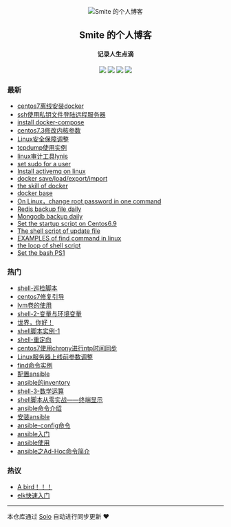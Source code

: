 <p align="center"><img alt="Smite 的个人博客" src="https://static.b3log.org/images/brand/solo-32.png"></p><h2 align="center">
Smite 的个人博客
</h2>

<h4 align="center">记录人生点滴</h4>
<p align="center"><a title="Smite 的个人博客" target="_blank" href="https://github.com/SmiteLi/solo-blog"><img src="https://img.shields.io/github/last-commit/SmiteLi/solo-blog.svg?style=flat-square&color=FF9900"></a>
<a title="GitHub repo size in bytes" target="_blank" href="https://github.com/SmiteLi/solo-blog"><img src="https://img.shields.io/github/repo-size/SmiteLi/solo-blog.svg?style=flat-square"></a>
<a title="Solo Version" target="_blank" href="https://github.com/b3log/solo/releases"><img src="https://img.shields.io/badge/solo-3.6.5-f1e05a.svg?style=flat-square&color=blueviolet"></a>
<a title="Hits" target="_blank" href="https://github.com/b3log/hits"><img src="https://hits.b3log.org/SmiteLi/solo-blog.svg"></a></p>

### 最新

* [centos7离线安装docker](https://smite.site/articles/2019/09/29/1569739159551.html)
* [ssh使用私钥文件登陆远程服务器](https://smite.site/articles/2019/09/27/1569577416252.html)
* [install docker-compose](https://smite.site/articles/2019/09/26/1569486682446.html)
* [centos7.3修改内核参数](https://smite.site/articles/2019/09/24/1569309048141.html)
* [Linux安全保障调整](https://smite.site/articles/2019/09/21/1569037816233.html)
* [tcpdump使用实例](https://smite.site/articles/2019/09/20/1568976053479.html)
* [linux审计工具lynis](https://smite.site/articles/2019/09/20/1568948341218.html)
* [set sudo for a user](https://smite.site/articles/2019/09/19/1568900626840.html)
* [Install activemq on linux](https://smite.site/articles/2019/09/18/1568787655839.html)
* [docker save/load/export/import](https://smite.site/articles/2019/09/16/1568627164223.html)
* [the skill of docker](https://smite.site/articles/2019/09/16/1568616618160.html)
* [docker base](https://smite.site/articles/2019/09/16/1568615119140.html)
* [On Linux，change root password in one command](https://smite.site/articles/2019/09/12/1568273318782.html)
* [Redis backup file daily](https://smite.site/articles/2019/09/12/1568255347994.html)
* [Mongodb backup daily](https://smite.site/articles/2019/09/11/1568187187538.html)
* [Set the startup script on Centos6.9](https://smite.site/articles/2019/09/10/1568087831690.html)
* [The shell script of update file](https://smite.site/articles/2019/09/09/1568034492008.html)
* [EXAMPLES of find command in linux](https://smite.site/articles/2019/09/08/1567951229098.html)
* [the loop of shell script](https://smite.site/articles/2019/09/05/1567674411515.html)
* [Set the bash PS1](https://smite.site/articles/2019/09/05/1567672512586.html)

### 热门

* [shell-巡检脚本](https://smite.site/articles/2019/07/19/1563519431599.html)
* [centos7修复引导](https://smite.site/articles/2019/06/11/1560227801329.html)
* [lvm卷的使用](https://smite.site/articles/2019/07/22/1563798784406.html)
* [shell-2-变量与环境变量](https://smite.site/articles/2019/07/20/1563601922040.html)
* [世界，你好！](https://smite.site/hello-solo)
* [shell脚本实例-1](https://smite.site/articles/2019/06/11/1560246472451.html)
* [shell-重定向](https://smite.site/articles/2019/07/20/1563616493883.html)
* [centos7使用chrony进行ntp时间同步](https://smite.site/articles/2019/06/12/1560329546479.html)
* [Linux服务器上线前参数调整](https://smite.site/articles/2019/08/31/1567254500496.html)
* [find命令实例](https://smite.site/articles/2019/08/31/1567210719944.html)
* [配置ansible](https://smite.site/articles/2019/09/02/1567406823399.html)
* [ansible的inventory](https://smite.site/articles/2019/09/02/1567415545793.html)
* [shell-3-数学运算](https://smite.site/articles/2019/07/20/1563615184000.html)
* [shell脚本从零实战——终端显示](https://smite.site/articles/2019/07/16/1563287012292.html)
* [ansible命令介绍](https://smite.site/articles/2019/09/02/1567408516348.html)
* [安装ansible](https://smite.site/articles/2019/09/02/1567406217520.html)
* [ansible-config命令](https://smite.site/articles/2019/09/02/1567408812395.html)
* [ansible入门](https://smite.site/articles/2019/09/02/1567408258989.html)
* [ansible使用](https://smite.site/articles/2019/09/02/1567383979702.html)
* [ansible之Ad-Hoc命令简介](https://smite.site/articles/2019/09/02/1567408897272.html)

### 热议

* [A bird！！！](https://smite.site/articles/2019/06/10/1560176729708.html)
* [elk快速入门](https://smite.site/articles/2019/09/04/1567578582388.html)

---

本仓库通过 [Solo](https://github.com/b3log/solo) 自动进行同步更新 ❤️ 